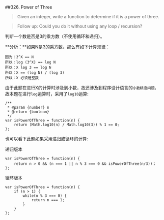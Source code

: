 ##326. Power of Three
>Given an integer, write a function to determine if it is a power of three.

>Follow up:
Could you do it without using any loop / recursion? 

判断一个数是否是3的乘方数（不使用循环和递归）。

**分析：**如果N是3的乘方数，那么有如下计算规律：
	
    因为：3^X == N
    所以：log (3^X) == log N
    所以：X log 3 == log N
    所以：X == (log N) / (log 3)
    所以：X 必须是整数

由于此题在进行X的计算时涉及到小数，故还涉及到程序设计语言的`小数精度问题`，故本题在进行`log`运算时，采用了`log10`运算:

	/**
	 * @param {number} n
	 * @return {boolean}
	 */
	var isPowerOfThree = function(n) {
	    return (Math.log10(n) / Math.log10(3)) % 1 == 0;
	};

也可以看下此题如果采用递归或循环的计算:

递归版本

	var isPowerOfThree = function(n) {
	    return n > 0 && (n === 1 || n % 3 === 0 && isPowerOfThree(n/3))；
	};

循环版本

	var isPowerOfThree = function(n) {
	    if (n > 1) {
			while(n % 3 === 0) {
				return n === 1;
			}
		}
	};